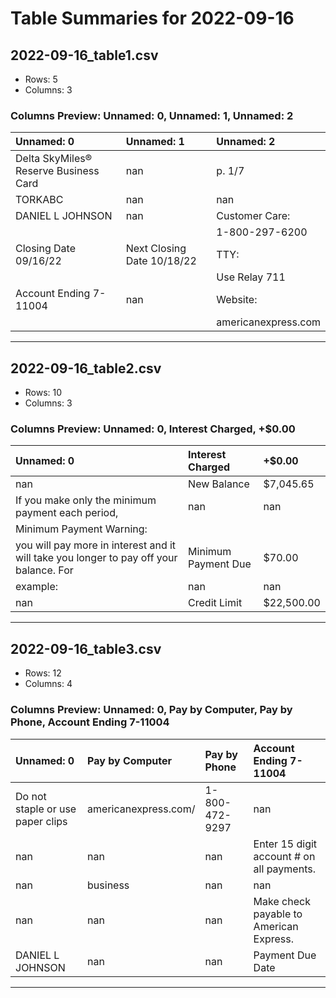# Table Summaries for 2022-09-16

## 2022-09-16_table1.csv
- Rows: 5
- Columns: 3
### Columns Preview: Unnamed: 0, Unnamed: 1, Unnamed: 2

| Unnamed: 0                            | Unnamed: 1                 | Unnamed: 2          |
|:--------------------------------------|:---------------------------|:--------------------|
| Delta SkyMiles® Reserve Business Card | nan                        | p. 1/7              |
| TORKABC                               | nan                        | nan                 |
| DANIEL L JOHNSON                      | nan                        | Customer Care:      |
|                                       |                            | 1-800-297-6200      |
| Closing Date 09/16/22                 | Next Closing Date 10/18/22 | TTY:                |
|                                       |                            | Use Relay 711       |
| Account Ending 7-11004                | nan                        | Website:            |
|                                       |                            | americanexpress.com |

---
## 2022-09-16_table2.csv
- Rows: 10
- Columns: 3
### Columns Preview: Unnamed: 0, Interest Charged, +$0.00

| Unnamed: 0                                                                                       | Interest Charged    | +$0.00     |
|:-------------------------------------------------------------------------------------------------|:--------------------|:-----------|
| nan                                                                                              | New Balance         | $7,045.65  |
| If you make  only  the minimum  payment  each  period,                                           | nan                 | nan        |
| Minimum Payment Warning:                                                                         |                     |            |
| you  will pay  more  in interest  and  it will take  you longer  to pay  off your  balance.  For | Minimum Payment Due | $70.00     |
| example:                                                                                         | nan                 | nan        |
| nan                                                                                              | Credit Limit        | $22,500.00 |

---
## 2022-09-16_table3.csv
- Rows: 12
- Columns: 4
### Columns Preview: Unnamed: 0, Pay by Computer, Pay by Phone, Account Ending 7-11004

| Unnamed: 0                       | Pay by Computer      | Pay by Phone   | Account Ending 7-11004                    |
|:---------------------------------|:---------------------|:---------------|:------------------------------------------|
| Do not staple or use paper clips | americanexpress.com/ | 1-800-472-9297 | nan                                       |
| nan                              | nan                  | nan            | Enter 15 digit account # on all payments. |
| nan                              | business             | nan            | nan                                       |
| nan                              | nan                  | nan            | Make check payable to American Express.   |
| DANIEL L JOHNSON                 | nan                  | nan            | Payment Due Date                          |

---